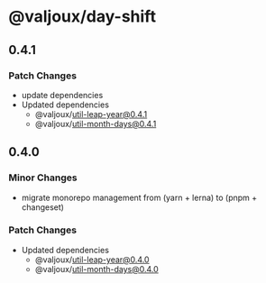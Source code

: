 # @valjoux/day-shift

## 0.4.1

### Patch Changes

- update dependencies
- Updated dependencies
  - @valjoux/util-leap-year@0.4.1
  - @valjoux/util-month-days@0.4.1

## 0.4.0

### Minor Changes

- migrate monorepo management from (yarn + lerna) to (pnpm + changeset)

### Patch Changes

- Updated dependencies
  - @valjoux/util-leap-year@0.4.0
  - @valjoux/util-month-days@0.4.0
